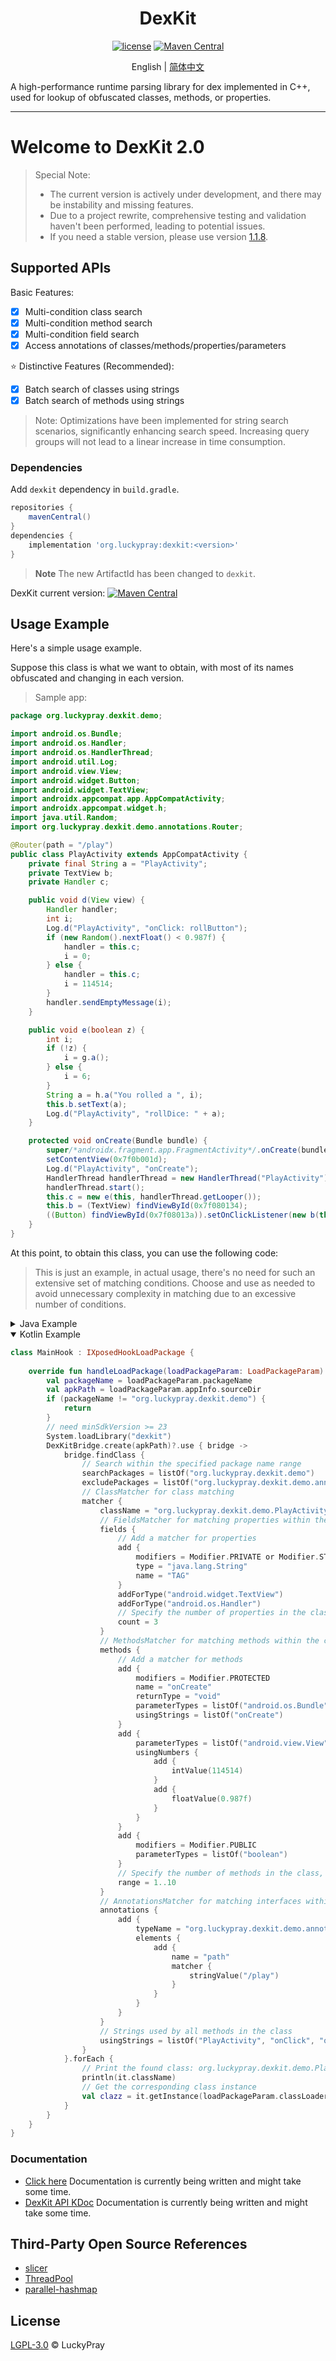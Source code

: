 <div align="center">
    <h1> DexKit </h1>

[![license](https://img.shields.io/github/license/LuckyPray/DexKit.svg)](https://www.gnu.org/licenses/lgpl-3.0.html)
[![Maven Central](https://img.shields.io/maven-central/v/org.luckypray/dexkit.svg?label=Maven%20Central)](https://central.sonatype.com/search?q=dexkit&namespace=org.luckypray)

English | [简体中文](https://github.com/LuckyPray/DexKit/blob/master/README_zh.md)

</div>

A high-performance runtime parsing library for dex implemented in C++, used for lookup of obfuscated classes,
methods, or properties.

---

# Welcome to DexKit 2.0

> Special Note:
> - The current version is actively under development, and there may be instability and missing features.
> - Due to a project rewrite, comprehensive testing and validation haven't been performed, leading to potential issues.
> - If you need a stable version, please use version [1.1.8](https://github.com/LuckyPray/DexKit/tree/1.1.x).

## Supported APIs

Basic Features:

- [x] Multi-condition class search
- [x] Multi-condition method search
- [x] Multi-condition field search
- [x] Access annotations of classes/methods/properties/parameters

⭐️ Distinctive Features (Recommended):

- [x] Batch search of classes using strings
- [x] Batch search of methods using strings

> Note: Optimizations have been implemented for string search scenarios, significantly enhancing 
> search speed. Increasing query groups will not lead to a linear increase in time consumption.

### Dependencies

Add `dexkit` dependency in `build.gradle`. 

```gradle
repositories {
    mavenCentral()
}
dependencies {
    implementation 'org.luckypray:dexkit:<version>'
}
```

> **Note**
> The new ArtifactId has been changed to `dexkit`.

DexKit current version: [![Maven Central](https://img.shields.io/maven-central/v/org.luckypray/dexkit.svg?label=Maven%20Central)](https://central.sonatype.com/search?q=dexkit&namespace=org.luckypray)

## Usage Example

Here's a simple usage example.

Suppose this class is what we want to obtain, with most of its names obfuscated and changing in each version.

> Sample app:


```java
package org.luckypray.dexkit.demo;

import android.os.Bundle;
import android.os.Handler;
import android.os.HandlerThread;
import android.util.Log;
import android.view.View;
import android.widget.Button;
import android.widget.TextView;
import androidx.appcompat.app.AppCompatActivity;
import androidx.appcompat.widget.h;
import java.util.Random;
import org.luckypray.dexkit.demo.annotations.Router;

@Router(path = "/play")
public class PlayActivity extends AppCompatActivity {
    private final String a = "PlayActivity";
    private TextView b;
    private Handler c;

    public void d(View view) {
        Handler handler;
        int i;
        Log.d("PlayActivity", "onClick: rollButton");
        if (new Random().nextFloat() < 0.987f) {
            handler = this.c;
            i = 0;
        } else {
            handler = this.c;
            i = 114514;
        }
        handler.sendEmptyMessage(i);
    }

    public void e(boolean z) {
        int i;
        if (!z) {
            i = g.a();
        } else {
            i = 6;
        }
        String a = h.a("You rolled a ", i);
        this.b.setText(a);
        Log.d("PlayActivity", "rollDice: " + a);
    }

    protected void onCreate(Bundle bundle) {
        super/*androidx.fragment.app.FragmentActivity*/.onCreate(bundle);
        setContentView(0x7f0b001d);
        Log.d("PlayActivity", "onCreate");
        HandlerThread handlerThread = new HandlerThread("PlayActivity");
        handlerThread.start();
        this.c = new e(this, handlerThread.getLooper());
        this.b = (TextView) findViewById(0x7f080134);
        ((Button) findViewById(0x7f08013a)).setOnClickListener(new b(this));
    }
}
```

At this point, to obtain this class, you can use the following code:

> This is just an example, in actual usage, there's no need for such an extensive set of matching 
> conditions. Choose and use as needed to avoid unnecessary complexity in matching due to an 
> excessive number of conditions.

<details><summary>Java Example</summary>
<p>

```java
public class MainHook implements IXposedHookLoadPackage {
    
    @Override
    public void handleLoadPackage(XC_LoadPackage.LoadPackageParam loadPackageParam) {
        String packageName = loadPackageParam.packageName;
        String apkPath = loadPackageParam.appInfo.sourceDir;
        if (!packageName.equals("org.luckypray.dexkit.demo")) {
            return;
        }
        // need minSdkVersion >= 23
        System.loadLibrary("dexkit");
        try (DexKitBridge bridge = DexKitBridge.create(apkPath)) {
            bridge.findClass(FindClass.create()
                    // Search within the specified package name range
                    .searchPackages("org.luckypray.dexkit.demo")
                    .excludePackages("org.luckypray.dexkit.demo.annotations")
                    .matcher(ClassMatcher.create()
                            // ClassMatcher for class matching
                            .className("org.luckypray.dexkit.demo.PlayActivity")
                            // FieldsMatcher for matching properties within the class
                            .fields(FieldsMatcher.create()
                                    // Add a matcher for properties
                                    .add(FieldMatcher.create()
                                            .modifiers(Modifier.PRIVATE | Modifier.STATIC | Modifier.FINAL)
                                            .type("java.lang.String")
                                            .name("TAG")
                                    )
                                    .addForType("android.widget.TextView")
                                    .addForType("android.os.Handler")
                                    // Specify the number of properties in the class
                                    .countRange(3)
                            )
                            // MethodsMatcher for matching methods within the class
                            .methods(MethodsMatcher.create()
                                    // Add a matcher for methods
                                    .methods(List.of(
                                            MethodMatcher.create()
                                                    .modifiers(Modifier.PROTECTED)
                                                    .name("onCreate")
                                                    .returnType("void")
                                                    .parameterTypes("android.os.Bundle")
                                                    .usingStrings("onCreate"),
                                            MethodMatcher.create()
                                                    .parameterTypes("android.view.View")
                                                    .usingNumbers(
                                                            List.of(
                                                                    createInt(114514),
                                                                    createFloat(0.987f)
                                                            )
                                                    ),
                                            MethodMatcher.create()
                                                    .modifiers(Modifier.PUBLIC)
                                                    .parameterTypes("boolean")
                                    ))
                                    // Specify the number of methods in the class, a minimum of 4, and a maximum of 10
                                    .countRange(1, 10)
                            )
                            // AnnotationsMatcher for matching interfaces within the class
                            .annotations(AnnotationsMatcher.create()
                                    .add(AnnotationMatcher.create()
                                            .typeName("org.luckypray.dexkit.demo.annotations.Router")
                                            .addElement(
                                                    AnnotationElementMatcher.create()
                                                            .name("path")
                                                            .matcher(createString("/play"))
                                            )
                                    )
                            )
                            // Strings used by all methods in the class
                            .usingStrings("PlayActivity", "onClick", "onCreate")
                    )
            ).forEach(classData -> {
                // Print the found class: org.luckypray.dexkit.demo.PlayActivity
                System.out.println(classData.getClassName());
                // Get the corresponding class instance
                Class<?> clazz = classData.getInstance(loadPackageParam.classLoader);
            });
        }
    }
}
```

</p></details>

<details open><summary>Kotlin Example</summary>
<p>

```kotlin
class MainHook : IXposedHookLoadPackage {
    
    override fun handleLoadPackage(loadPackageParam: LoadPackageParam) {
        val packageName = loadPackageParam.packageName
        val apkPath = loadPackageParam.appInfo.sourceDir
        if (packageName != "org.luckypray.dexkit.demo") {
            return
        }
        // need minSdkVersion >= 23
        System.loadLibrary("dexkit")
        DexKitBridge.create(apkPath)?.use { bridge ->
            bridge.findClass {
                // Search within the specified package name range
                searchPackages = listOf("org.luckypray.dexkit.demo")
                excludePackages = listOf("org.luckypray.dexkit.demo.annotations")
                // ClassMatcher for class matching
                matcher {
                    className = "org.luckypray.dexkit.demo.PlayActivity"
                    // FieldsMatcher for matching properties within the class
                    fields {
                        // Add a matcher for properties
                        add {
                            modifiers = Modifier.PRIVATE or Modifier.STATIC or Modifier.FINAL
                            type = "java.lang.String"
                            name = "TAG"
                        }
                        addForType("android.widget.TextView")
                        addForType("android.os.Handler")
                        // Specify the number of properties in the class
                        count = 3
                    }
                    // MethodsMatcher for matching methods within the class
                    methods {
                        // Add a matcher for methods
                        add {
                            modifiers = Modifier.PROTECTED
                            name = "onCreate"
                            returnType = "void"
                            parameterTypes = listOf("android.os.Bundle")
                            usingStrings = listOf("onCreate")
                        }
                        add {
                            parameterTypes = listOf("android.view.View")
                            usingNumbers {
                                add {
                                    intValue(114514)
                                }
                                add {
                                    floatValue(0.987f)
                                }
                            }
                        }
                        add {
                            modifiers = Modifier.PUBLIC
                            parameterTypes = listOf("boolean")
                        }
                        // Specify the number of methods in the class, a minimum of 4, and a maximum of 10
                        range = 1..10
                    }
                    // AnnotationsMatcher for matching interfaces within the class
                    annotations {
                        add {
                            typeName = "org.luckypray.dexkit.demo.annotations.Router"
                            elements {
                                add {
                                    name = "path"
                                    matcher {
                                        stringValue("/play")
                                    }
                                }
                            }
                        }
                    }
                    // Strings used by all methods in the class
                    usingStrings = listOf("PlayActivity", "onClick", "onCreate")
                }
            }.forEach {
                // Print the found class: org.luckypray.dexkit.demo.PlayActivity
                println(it.className)
                // Get the corresponding class instance
                val clazz = it.getInstance(loadPackageParam.classLoader)
            }
        }
    }
}
```

</p></details>

### Documentation

- [Click here]() Documentation is currently being written and might take some time.
- [DexKit API KDoc]() Documentation is currently being written and might take some time.

## Third-Party Open Source References

- [slicer](https://cs.android.com/android/platform/superproject/+/master:tools/dexter/slicer/export/slicer/)
- [ThreadPool](https://github.com/progschj/ThreadPool)
- [parallel-hashmap](https://github.com/greg7mdp/parallel-hashmap)

## License

[LGPL-3.0](https://www.gnu.org/licenses/lgpl-3.0.html) © LuckyPray
